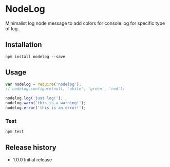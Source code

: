 NodeLog
=======
Minimalist log node message to add colors for console.log for specific type of log.

## Installation
```shell
npm install nodelog --save
```
## Usage
```js
var nodelog = require('nodelog');
// nodelog.configure(null, 'white', 'green', 'red');

nodelog.log('just log!');
nodelog.warn('this is a warning!');
nodelog.error('this is an error!');
```

### Test
```shell
npm test
```

## Release history
* 1.0.0 Initial release